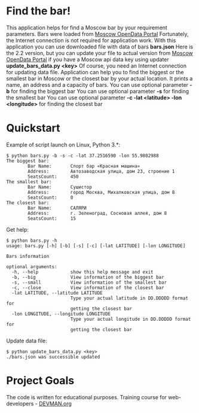 # Find the bar!

This application helps for find a Moscow bar by your requirement parameters.
Bars were loaded from [Moscow OpenData Portal](https://apidata.mos.ru)
Fortunately, the Internet connection is not required for application work. 
With this application you can use downloaded file with data of bars **bars.json**
Here is the 2.2 version, but you can update your file to actual version from
[Moscow OpenData Portal](https://apidata.mos.ru) if you have a Moscow api data key using updater **update_bars_data.py \<key\>**
Of course, you need an Internet connection for updating data file.
Application can help you to find the biggest or the smallest bar in Moscow or the closest bar by your actual location.
It prints a name, an address and a capacity of bars.
You can use optional parameter **-b** for finding the biggest bar
You can use optional parameter **-s** for finding the smallest bar
You can use optional parameter **-c -lat \<latitude\> -lon \<longitude\>** for finding the closest bar

# Quickstart

Example of script launch on Linux, Python 3.*:
```
$ python bars.py -b -s -c -lat 37.2516590 -lon 55.9802988
The biggest bar:
        Bar Name:       Спорт бар «Красная машина»
        Address:        Автозаводская улица, дом 23, строение 1
        SeatsCount:     450
The smallest bar:
        Bar Name:       Сушистор
        Address:        город Москва, Михалковская улица, дом 8
        SeatsCount:     0
The closest bar:
        Bar Name:       САЛЯРИ
        Address:        г. Зеленоград, Сосновая аллея, дом 8
        SeatsCount:     15
```
Get help:
```
$ python bars.py -h
usage: bars.py [-h] [-b] [-s] [-c] [-lat LATITUDE] [-lon LONGITUDE]

Bars information

optional arguments:
  -h, --help            show this help message and exit
  -b, --big             View information of the biggest bar
  -s, --small           View information of the smallest bar
  -c, --close           View information of the closest bar
  -lat LATITUDE, --latitude LATITUDE
                        Type your actual latitude in DD.DDDDD format for
                        getting the closest bar
  -lon LONGITUDE, --longitude LONGITUDE
                        Type your actual longitude in DD.DDDDD format for
                        getting the closest bar
```
Update data file:
```
$ python update_bars_data.py <key> 
./bars.json was successible updated
```

#  Project Goals

The code is written for educational purposes. Training course for web-developers - [DEVMAN.org](https://devman.org)

